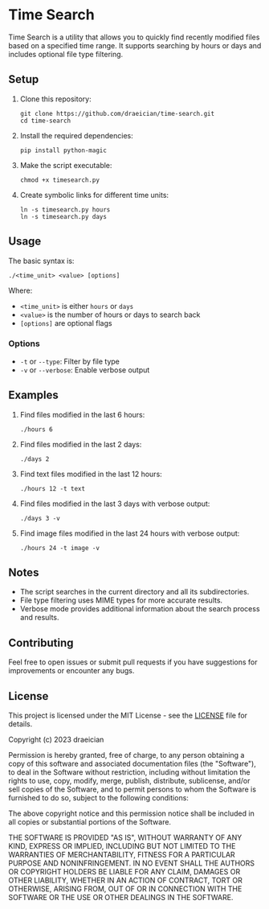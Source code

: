 # Time Search

Time Search is a utility that allows you to quickly find recently modified files based on a specified time range. It supports searching by hours or days and includes optional file type filtering.

## Setup

1. Clone this repository:
   ```
   git clone https://github.com/draeician/time-search.git
   cd time-search
   ```

2. Install the required dependencies:
   ```
   pip install python-magic
   ```

3. Make the script executable:
   ```
   chmod +x timesearch.py
   ```

4. Create symbolic links for different time units:
   ```
   ln -s timesearch.py hours
   ln -s timesearch.py days
   ```

## Usage

The basic syntax is:

```
./<time_unit> <value> [options]
```

Where:
- `<time_unit>` is either `hours` or `days`
- `<value>` is the number of hours or days to search back
- `[options]` are optional flags

### Options

- `-t` or `--type`: Filter by file type
- `-v` or `--verbose`: Enable verbose output

## Examples

1. Find files modified in the last 6 hours:
   ```
   ./hours 6
   ```

2. Find files modified in the last 2 days:
   ```
   ./days 2
   ```

3. Find text files modified in the last 12 hours:
   ```
   ./hours 12 -t text
   ```

4. Find files modified in the last 3 days with verbose output:
   ```
   ./days 3 -v
   ```

5. Find image files modified in the last 24 hours with verbose output:
   ```
   ./hours 24 -t image -v
   ```

## Notes

- The script searches in the current directory and all its subdirectories.
- File type filtering uses MIME types for more accurate results.
- Verbose mode provides additional information about the search process and results.

## Contributing

Feel free to open issues or submit pull requests if you have suggestions for improvements or encounter any bugs.

## License

This project is licensed under the MIT License - see the [LICENSE](LICENSE) file for details.

Copyright (c) 2023 draeician

Permission is hereby granted, free of charge, to any person obtaining a copy
of this software and associated documentation files (the "Software"), to deal
in the Software without restriction, including without limitation the rights
to use, copy, modify, merge, publish, distribute, sublicense, and/or sell
copies of the Software, and to permit persons to whom the Software is
furnished to do so, subject to the following conditions:

The above copyright notice and this permission notice shall be included in all
copies or substantial portions of the Software.

THE SOFTWARE IS PROVIDED "AS IS", WITHOUT WARRANTY OF ANY KIND, EXPRESS OR
IMPLIED, INCLUDING BUT NOT LIMITED TO THE WARRANTIES OF MERCHANTABILITY,
FITNESS FOR A PARTICULAR PURPOSE AND NONINFRINGEMENT. IN NO EVENT SHALL THE
AUTHORS OR COPYRIGHT HOLDERS BE LIABLE FOR ANY CLAIM, DAMAGES OR OTHER
LIABILITY, WHETHER IN AN ACTION OF CONTRACT, TORT OR OTHERWISE, ARISING FROM,
OUT OF OR IN CONNECTION WITH THE SOFTWARE OR THE USE OR OTHER DEALINGS IN THE
SOFTWARE.